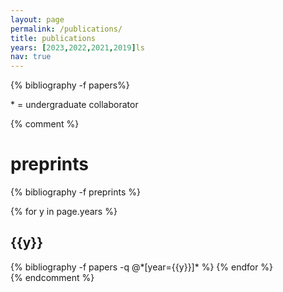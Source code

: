 ```yaml
---
layout: page
permalink: /publications/
title: publications
years: [2023,2022,2021,2019]ls
nav: true
---
```


<div class="publications">

{% bibliography -f papers%}

<p>* = undergraduate collaborator</p>
</div>

{% comment %}
<h1>preprints</h1>

<div class="publications">

{% bibliography -f preprints %}

</div>


<div class="publications">

{% for y in page.years %}
  <h2 class="year">{{y}}</h2>
  {% bibliography -f papers -q @*[year={{y}}]* %}
{% endfor %}
</div>
{% endcomment %}

